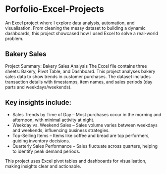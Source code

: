 # Porfolio-Excel-Projects
An Excel project where I explore data analysis, automation, and visualisation. From cleaning the messy dataset to building a dynamic dashboards, this project showcased how I used Excel to solve a real-world problem. 

## Bakery Sales
Project Summary: Bakery Sales Analysis
The Excel file contains three sheets: Bakery, Pivot Table, and Dashboard.
This project analyses bakery sales data to show trends in customer purchases. The dataset includes transaction details with timestamps, item names, and sales periods (day parts and weekdays/weekends). 
## Key insights include:
- Sales Trends by Time of Day – Most purchases occur in the morning and afternoon, with minimal activity at night.
- Weekday vs. Weekend Sales – Sales volume varies between weekdays and weekends, influencing business strategies.
- Top-Selling Items – Items like coffee and bread are top performers, guiding inventory decisions.
- Quarterly Sales Performance – Sales fluctuate across quarters, helping to identify peak demand periods.

This project uses Excel pivot tables and dashboards for visualisation, making insights clear and actionable.
